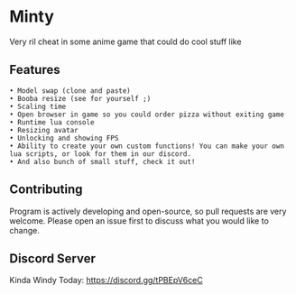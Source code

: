 # Minty
Very ril cheat in some anime game that could do cool stuff like
## Features

```
• Model swap (clone and paste)
• Booba resize (see for yourself ;)
• Scaling time
• Open browser in game so you could order pizza without exiting game
• Runtime lua console
• Resizing avatar
• Unlocking and showing FPS
• Ability to create your own custom functions! You can make your own lua scripts, or look for them in our discord.
• And also bunch of small stuff, check it out!
```
## Contributing
Program is actively developing and open-source, so pull requests are very welcome. Please open an issue first to discuss what you would like to change.

## Discord Server
Kinda Windy Today: https://discord.gg/tPBEpV6ceC
